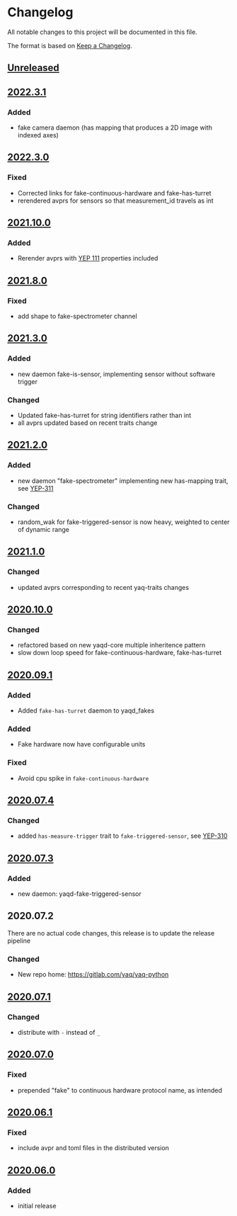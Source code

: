 # Changelog
All notable changes to this project will be documented in this file.

The format is based on [Keep a Changelog](https://keepachangelog.com/).

## [Unreleased]

## [2022.3.1]

### Added
- fake camera daemon (has mapping that produces a 2D image with indexed axes)

## [2022.3.0]

### Fixed
- Corrected links for fake-continuous-hardware and fake-has-turret
- rerendered avprs for sensors so that measurement_id travels as int

## [2021.10.0]

### Added
- Rerender avprs with [YEP 111](https://yeps.yaq.fyi/111) properties included

## [2021.8.0]

### Fixed
- add shape to fake-spectrometer channel

## [2021.3.0]

### Added
- new daemon fake-is-sensor, implementing sensor without software trigger

### Changed
- Updated fake-has-turret for string identifiers rather than int
- all avprs updated based on recent traits change

## [2021.2.0]

### Added
- new daemon "fake-spectrometer" implementing new has-mapping trait, see [YEP-311](https://yeps.yaq.fyi)

### Changed
- random_wak for fake-triggered-sensor is now heavy, weighted to center of dynamic range

## [2021.1.0]

### Changed
- updated avprs corresponding to recent yaq-traits changes

## [2020.10.0]

### Changed
- refactored based on new yaqd-core multiple inheritence pattern
- slow down loop speed for fake-continuous-hardware, fake-has-turret

## [2020.09.1]

### Added
- Added `fake-has-turret` daemon to yaqd_fakes

### Added
- Fake hardware now have configurable units

### Fixed
- Avoid cpu spike in `fake-continuous-hardware`

## [2020.07.4]

### Changed
- added `has-measure-trigger` trait to `fake-triggered-sensor`, see [YEP-310](https://yeps.yaq.fyi/310/)

## [2020.07.3]

### Added
- new daemon: yaqd-fake-triggered-sensor

## 2020.07.2

There are no actual code changes, this release is to update the release pipeline

### Changed
- New repo home: https://gitlab.com/yaq/yaq-python

## [2020.07.1]

### Changed
- distribute with `-` instead of `_`

## [2020.07.0]

### Fixed
- prepended "fake" to continuous hardware protocol name, as intended

## [2020.06.1]

### Fixed
- include avpr and toml files in the distributed version

## [2020.06.0]

### Added
- initial release

[Unreleased]: https://gitlab.com/yaq/yaq-python/-/compare/yaqd-fakes-2022.3.1...main
[2022.3.1]: https://gitlab.com/yaq/yaq-python/-/compare/yaqd-fakes-2022.3.0...yaqd-fakes-2022.3.1
[2022.3.0]: https://gitlab.com/yaq/yaq-python/-/compare/yaqd-fakes-2021.10.0...yaqd-fakes-2022.3.0
[2021.10.0]: https://gitlab.com/yaq/yaq-python/-/compare/yaqd-fakes-2021.8.0...yaqd-fakes-2021.10.0
[2021.8.0]: https://gitlab.com/yaq/yaq-python/-/compare/yaqd-fakes-2021.3.0...yaqd-fakes-2021.8.0
[2021.3.0]: https://gitlab.com/yaq/yaq-python/-/compare/yaqd-fakes-2021.2.0...yaqd-fakes-2021.3.0
[2021.2.0]: https://gitlab.com/yaq/yaq-python/-/compare/yaqd-fakes-2021.1.0...yaqd-fakes-2021.2.0
[2021.1.0]: https://gitlab.com/yaq/yaq-python/-/compare/yaqd-fakes-2020.10.0...yaqd-fakes-2021.1.0
[2020.10.0]: https://gitlab.com/yaq/yaq-python/-/compare/yaqd-fakes-2020.09.1...yaqd-fakes-2020.10.0
[2020.09.1]: https://gitlab.com/yaq/yaq-python/-/compare/yaqd-fakes-2020.07.4...yaqd-fakes-2020.09.1
[2020.07.4]: https://gitlab.com/yaq/yaq-python/-/compare/yaqd-fakes-2020.07.3...yaqd-fakes-2020.07.4
[2020.07.3]: https://gitlab.com/yaq/yaq-python/-/compare/yaqd-fakes-2020.07.2...yaqd-fakes-2020.07.3
[2020.07.1]: https://gitlab.com/yaq/yaqd-fakes/-/compare/v2020.07.0...v2020.07.1
[2020.07.0]: https://gitlab.com/yaq/yaqd-fakes/-/compare/v2020.06.1...v2020.07.0
[2020.06.1]: https://gitlab.com/yaq/yaqd-fakes/-/compare/v2020.06.0...v2020.06.1
[2020.06.0]: https://gitlab.com/yaq/yaqd-fakes/-/tags/v2020.06.0
